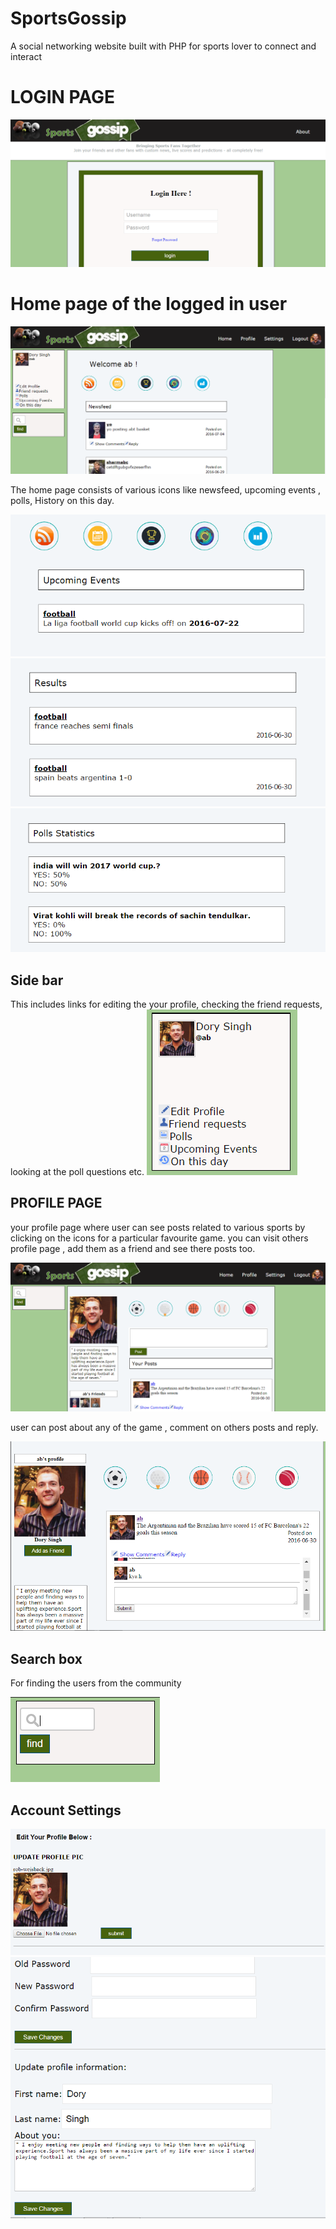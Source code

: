 # SportsGossip
A social networking website built with PHP for sports lover to connect and interact 
<h1> LOGIN PAGE</h1>
<img src="https://raw.githubusercontent.com/paras11/sportsgossip/master/login.PNG"/>
<h1> Home page of the logged in user</h1>
<img src="https://raw.githubusercontent.com/paras11/sportsgossip/master/home.PNG"/>
<p> The home page consists of various icons like newsfeed, upcoming events , polls, History on this day.</p>

<img src="https://raw.githubusercontent.com/paras11/sportsgossip/master/upcominh.PNG"/>
<img src="https://raw.githubusercontent.com/paras11/sportsgossip/master/results.PNG"/>
<img src="https://raw.githubusercontent.com/paras11/sportsgossip/master/pollsstats.PNG"/>
<h2> Side bar </h2>
<p> This includes links for editing the your profile, checking the friend requests, looking at the poll questions etc.
<img src="https://raw.githubusercontent.com/paras11/sportsgossip/master/side.PNG"/>
<h2>PROFILE PAGE</h2>
<p> your profile page where user can see posts related to various sports by clicking on the icons for a particular favourite game. you can visit others profile page , add them as a friend and see there posts too.</p>

<img src ="https://raw.githubusercontent.com/paras11/sportsgossip/master/myprofile.PNG"/>
<p> user can post about any of the game , comment on others posts and reply.  </p>
<img src="https://raw.githubusercontent.com/paras11/sportsgossip/master/features.PNG"/>
<h2>Search box</h2>
<p>For finding the users from the community</p>
<img src="https://raw.githubusercontent.com/paras11/sportsgossip/master/search.PNG"/>


<h2>Account Settings</h2>
<img src="https://raw.githubusercontent.com/paras11/sportsgossip/master/picsetting.PNG"/>


<img src="https://raw.githubusercontent.com/paras11/sportsgossip/master/account.PNG"/>
